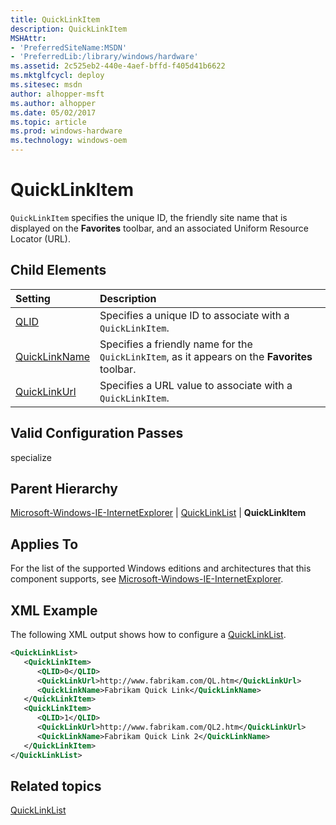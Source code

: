 ```yaml
---
title: QuickLinkItem
description: QuickLinkItem
MSHAttr:
- 'PreferredSiteName:MSDN'
- 'PreferredLib:/library/windows/hardware'
ms.assetid: 2c525eb2-440e-4aef-bffd-f405d41b6622
ms.mktglfcycl: deploy
ms.sitesec: msdn
author: alhopper-msft
ms.author: alhopper
ms.date: 05/02/2017
ms.topic: article
ms.prod: windows-hardware
ms.technology: windows-oem
---
```

# QuickLinkItem

`QuickLinkItem` specifies the unique ID, the friendly site name that is displayed on the **Favorites** toolbar, and an associated Uniform Resource Locator (URL).

## Child Elements

| Setting                 | Description                                                                           |
|:------------------------|:--------------------------------------------------------------------------------------|
| [QLID](microsoft-windows-ie-internetexplorer-quicklinklist-quicklinkitem-qlid.md) | Specifies a unique ID to associate with a <code>QuickLinkItem</code>. |
| [QuickLinkName](microsoft-windows-ie-internetexplorer-quicklinklist-quicklinkitem-quicklinkname.md) | Specifies a friendly name for the <code>QuickLinkItem</code>, as it appears on the <strong>Favorites</strong> toolbar. |
| [QuickLinkUrl](microsoft-windows-ie-internetexplorer-quicklinklist-quicklinkitem-quicklinkurl.md) | Specifies a URL value to associate with a <code>QuickLinkItem</code>. |

## Valid Configuration Passes

specialize

## Parent Hierarchy

[Microsoft-Windows-IE-InternetExplorer](microsoft-windows-ie-internetexplorer.md) | [QuickLinkList](microsoft-windows-ie-internetexplorer-quicklinklist.md) | **QuickLinkItem**

## Applies To

For the list of the supported Windows editions and architectures that this component supports, see [Microsoft-Windows-IE-InternetExplorer](microsoft-windows-ie-internetexplorer.md).

## XML Example

The following XML output shows how to configure a [QuickLinkList](microsoft-windows-ie-internetexplorer-quicklinklist.md).

```XML
<QuickLinkList>
   <QuickLinkItem>
      <QLID>0</QLID>
      <QuickLinkUrl>http://www.fabrikam.com/QL.htm</QuickLinkUrl>
      <QuickLinkName>Fabrikam Quick Link</QuickLinkName>
   </QuickLinkItem>
   <QuickLinkItem>
      <QLID>1</QLID>
      <QuickLinkUrl>http://www.fabrikam.com/QL2.htm</QuickLinkUrl>
      <QuickLinkName>Fabrikam Quick Link 2</QuickLinkName>
   </QuickLinkItem>
</QuickLinkList>
```

## Related topics

[QuickLinkList](microsoft-windows-ie-internetexplorer-quicklinklist.md)
